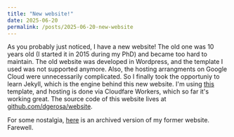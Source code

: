 ```yaml
---
title: "New website!"
date: 2025-06-20
permalink: /posts/2025-06-20-new-website
---
```


As you probably just noticed, I have a new website! The old one was 10 years old (I started it in 2015 during my PhD) and became too hard to maintain. The old website was developed in Wordpress, and the template I used was not supported anymore. Also, the hosting arrangments on Google Cloud were unnecessarily complicated. So I finally took the opportuniy to learn Jekyll, which is the engine behind this new website. I'm using [this](https://github.com/academicpages/academicpages.github.io) template, and hosting is done via Cloudfare Workers, which so far it's working great. The source code of this website lives at [github.com/dgerosa/website](https://github.com/dgerosa/website).

For some nostalgia, [here](https://web.archive.org/web/20250426053147/https://davidegerosa.com/) is an archived version of my former website. Farewell.